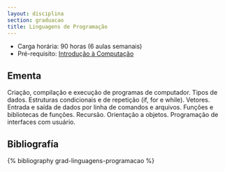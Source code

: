 ```yaml
---
layout: disciplina
section: graduacao
title: Linguagens de Programação
---
```


- Carga horária:  90 horas (6 aulas semanais)
- Pré-requisito: [Introdução à Computação](introducao-computacao.html)

## Ementa 

Criação, compilação e execução de programas de computador. Tipos de
dados. Estruturas condicionais e de repetição (if, for e while). 
Vetores.  Entrada e saída de dados por linha de comandos e
arquivos. Funções e bibliotecas de funções. Recursão. Orientação a
objetos. Programação de interfaces com usuário.

## Bibliografía

{% bibliography grad-linguagens-programacao %}


